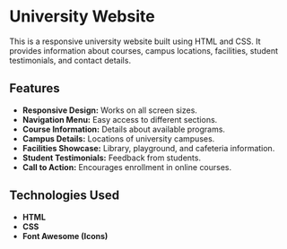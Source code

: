 # University Website

This is a responsive university website built using HTML and CSS. It provides information about courses, campus locations, facilities, student testimonials, and contact details.

## Features
- **Responsive Design:** Works on all screen sizes.
- **Navigation Menu:** Easy access to different sections.
- **Course Information:** Details about available programs.
- **Campus Details:** Locations of university campuses.
- **Facilities Showcase:** Library, playground, and cafeteria information.
- **Student Testimonials:** Feedback from students.
- **Call to Action:** Encourages enrollment in online courses.

## Technologies Used
- **HTML**
- **CSS**
- **Font Awesome (Icons)**
